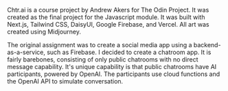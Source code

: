 Chtr.ai is a course project by Andrew Akers for The Odin Project. It was created as the final project for the Javascript module. It was built with Next.js, Tailwind CSS, DaisyUI, Google Firebase, and Vercel. All art was created using Midjourney.

The original assignment was to create a social media app using a backend-as-a-service, such as Firebase. I decided to create a chatroom app. It is fairly barebones, consisting of only public chatrooms with no direct message capability. It's unique capability is that public chatrooms have AI participants, powered by OpenAI. The participants use cloud functions and the OpenAI API to simulate conversation.